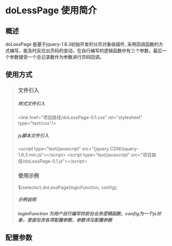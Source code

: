 doLessPage 使用简介
=====================

概述
------------
  doLessPage 是基于jquery-1.8.3初始开发的分页对象级插件, 采用回调函数的方式编写，能及时反应出页码的变动，在自行编写的逻辑函数中有三个参数，最后一个参数接受一个总记录数作为参数进行页码回调。
  
使用方式
------------
> ### 文件引入
> ##### 样式文件引入
>\<link href="项目路径/doLessPage-0.1.css" rel="stylesheet" type="text/css"/\>
> ##### js脚本文件引入
>\<script type="text/javascript" src="(jquery CDN)/jquery-1.8.3.min.js"\>\</script\>
>\<script type="text/javascript" src="项目路径/doLessPage-0.1.js"\>\</script\>
> ### 使用示例
> $(selector).doLessPage(logicFunction, config);
> ##### 示例说明
> ##### loginFunction 为用户自行编写的前台业务逻辑函数，config为一个js对象，里面包含各项配置参数，参数详见**配置参数**

配置参数
------------
  
